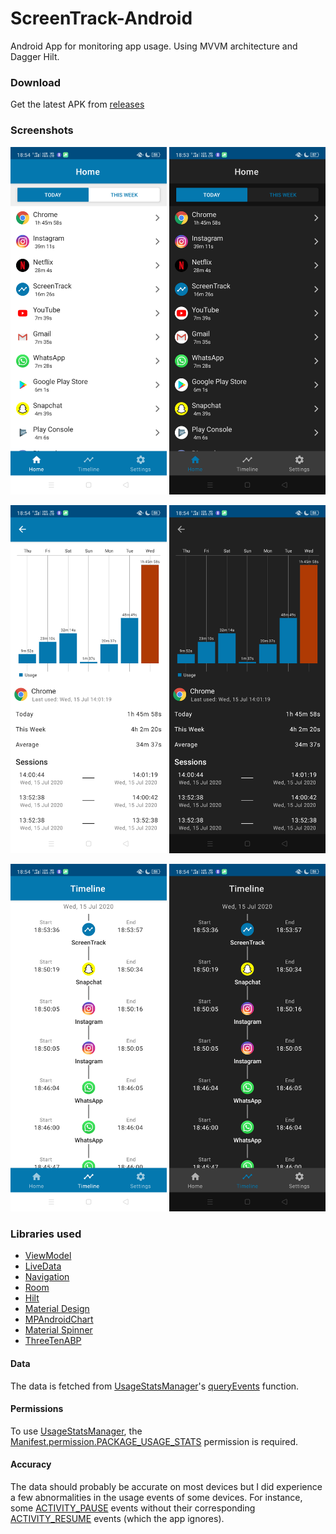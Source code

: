 # ScreenTrack-Android
Android App for monitoring app usage. Using MVVM architecture and Dagger Hilt.

### Download
Get the latest APK from [releases](https://github.com/ashar-7/ScreenTrack-Android/releases)

### Screenshots
<img src="screenshots/home_light.png" width=250/> <img src="screenshots/home_dark.png" width=250/>

<img src="screenshots/app_detail_light.png" width=250/> <img src="screenshots/app_detail_dark.png" width=250/>

<img src="screenshots/timeline_light.png" width=250/> <img src="screenshots/timeline_dark.png" width=250/>

### Libraries used
* [ViewModel](https://developer.android.com/topic/libraries/architecture/viewmodel)
* [LiveData](https://developer.android.com/topic/libraries/architecture/livedata)
* [Navigation](https://developer.android.com/guide/navigation)
* [Room](https://developer.android.com/training/data-storage/room)
* [Hilt](https://developer.android.com/training/dependency-injection/hilt-android)
* [Material Design](https://material.io/)
* [MPAndroidChart](https://github.com/PhilJay/MPAndroidChart)
* [Material Spinner](https://github.com/jaredrummler/MaterialSpinner)
* [ThreeTenABP](https://github.com/JakeWharton/ThreeTenABP)

#### Data
The data is fetched from [UsageStatsManager](https://developer.android.com/reference/android/app/usage/UsageStatsManager)'s [queryEvents](https://developer.android.com/reference/android/app/usage/UsageStatsManager#queryEvents(long,%20long)) function.

#### Permissions
To use [UsageStatsManager](https://developer.android.com/reference/android/app/usage/UsageStatsManager), the [Manifest.permission.PACKAGE_USAGE_STATS](https://developer.android.com/reference/android/Manifest.permission#PACKAGE_USAGE_STATS) permission is required.

#### Accuracy
The data should probably be accurate on most devices but I did experience a few abnormalities in the
usage events of some devices. For instance, some [ACTIVITY_PAUSE](https://developer.android.com/reference/kotlin/android/app/usage/UsageEvents.Event#ACTIVITY_PAUSED:kotlin.Int) events without their corresponding [ACTIVITY_RESUME](https://developer.android.com/reference/kotlin/android/app/usage/UsageEvents.Event#ACTIVITY_RESUMED:kotlin.Int) events (which the app ignores).

